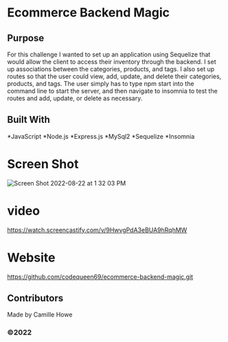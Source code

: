 # Ecommerce Backend Magic

## Purpose
For this challenge I wanted to set up an application using Sequelize that would allow the client to access their inventory through the backend. I set up associations between the categories, products, and tags. I also set up routes so that the user could view, add, update, and delete their categories, products, and tags. The user simply has to type npm start into the command line to start the server, and then navigate to insomnia to test the routes and add, update, or delete as necessary. 

## Built With
*JavaScript
*Node.js
*Express.js
*MySql2
*Sequelize
*Insomnia

# Screen Shot
![Screen Shot 2022-08-22 at 1 32 03 PM](https://user-images.githubusercontent.com/104512547/185993616-b4da24e8-c089-440f-aeab-57efa0072b43.png)

# video
https://watch.screencastify.com/v/9HwvgPdA3eBUA9hRqhMW

# Website
https://github.com/codequeen69/ecommerce-backend-magic.git

## Contributors
Made by Camille Howe

### ©️2022